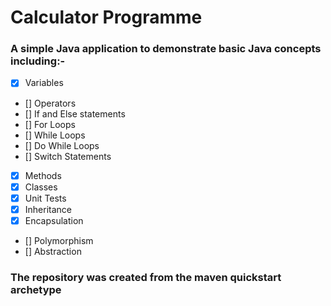 # Calculator Programme

### A simple Java application to demonstrate basic Java concepts including:-

 - [x] Variables
 - [] Operators
 - [] If and Else statements
 - [] For Loops
 - [] While Loops
 - [] Do While Loops
 - [] Switch Statements
 - [x] Methods
 - [x] Classes
 - [x] Unit Tests
 - [x] Inheritance
 - [x] Encapsulation
 - [] Polymorphism
 - [] Abstraction

### The repository was created from the maven quickstart archetype